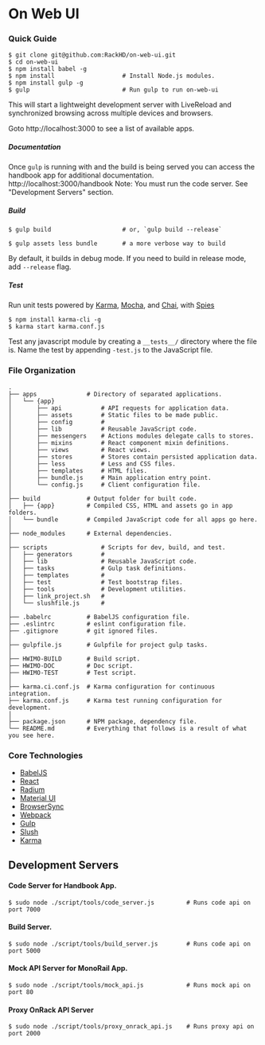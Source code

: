 # On Web UI

### Quick Guide

```shell
$ git clone git@github.com:RackHD/on-web-ui.git
$ cd on-web-ui
$ npm install babel -g
$ npm install                   # Install Node.js modules.
$ npm install gulp -g
$ gulp                          # Run gulp to run on-web-ui
```

This will start a lightweight development server with LiveReload and
synchronized browsing across multiple devices and browsers.

Goto http://localhost:3000 to see a list of available apps.

##### Documentation
Once `gulp` is running with and the build is being served you can access the handbook app for additional documentation.
http://localhost:3000/handbook
Note: You must run the code server. See "Development Servers" section.

##### Build
```shell
$ gulp build                    # or, `gulp build --release`
```
```shell
$ gulp assets less bundle       # a more verbose way to build
```
By default, it builds in debug mode. If you need to build in release mode, add
`--release` flag.

##### Test
Run unit tests powered by [Karma](http://karma-runner.github.io/),
    [Mocha](http://mochajs.org/), and
    [Chai](http://chaijs.com/), with [Spies](https://github.com/chaijs/chai-spies)
```shell
$ npm install karma-cli -g
$ karma start karma.conf.js
```
Test any javascript module by creating a `__tests__/` directory where
the file is. Name the test by appending `-test.js` to the JavaScript file.

### File Organization
```
.
├── apps              # Directory of separated applications.
│   └── {app}
│       ├── api           # API requests for application data.
│       ├── assets        # Static files to be made public.
│       ├── config        #
│       ├── lib           # Reusable JavaScript code.
│       ├── messengers    # Actions modules delegate calls to stores.
│       ├── mixins        # React component mixin definitions.
│       ├── views         # React views.
│       ├── stores        # Stores contain persisted application data.
│       ├── less          # Less and CSS files.
│       ├── templates     # HTML files.
│       ├── bundle.js     # Main application entry point.
│       └── config.js     # Client configuration file.
│
├── build             # Output folder for built code.
│   ├── {app}         # Compiled CSS, HTML and assets go in app folders.
│   └── bundle        # Compiled JavaScript code for all apps go here.
│
├── node_modules      # External dependencies.
│
├── scripts               # Scripts for dev, build, and test.
│   ├── generators        #
│   ├── lib               # Reusable JavaScript code.
│   ├── tasks             # Gulp task definitions.
│   ├── templates         #
│   ├── test              # Test bootstrap files.
│   ├── tools             # Development utilities.
│   ├── link_project.sh   #
│   └── slushfile.js      #
│
├── .babelrc          # BabelJS configuration file.
├── .eslintrc         # eslint configuration file.
├── .gitignore        # git ignored files.
│
├── gulpfile.js       # Gulpfile for project gulp tasks.
│
├── HWIMO-BUILD       # Build script.
├── HWIMO-DOC         # Doc script.
├── HWIMO-TEST        # Test script.
│
├── karma.ci.conf.js  # Karma configuration for continuous integration.
├── karma.conf.js     # Karma test running configuration for development.
│
├── package.json      # NPM package, dependency file.
└── README.md         # Everything that follows is a result of what you see here.
```

### Core Technologies
 * [BabelJS](http://babeljs.io/docs/learn-es2015/#ecmascript-6-features')
 * [React](https://facebook.github.io/react/docs/getting-started.html)
 * [Radium](http://projects.formidablelabs.com/radium/)
 * [Material UI](http://material-ui.com/#/components/appbar)
 * [BrowserSync](http://www.browsersync.io/)
 * [Webpack](http://webpack.github.io/)
 * [Gulp](http://gulpjs.com/)
 * [Slush](http://slushjs.github.io/)
 * [Karma](http://karma-runner.github.io/)

## Development Servers
#### Code Server for Handbook App.
```shell
$ sudo node ./script/tools/code_server.js         # Runs code api on port 7000
```
#### Build Server.
```shell
$ sudo node ./script/tools/build_server.js        # Runs code api on port 5000
```
#### Mock API Server for MonoRail App.
```shell
$ sudo node ./script/tools/mock_api.js            # Runs mock api on port 80
```
#### Proxy OnRack API Server
```shell
$ sudo node ./script/tools/proxy_onrack_api.js    # Runs proxy api on port 2000
```
